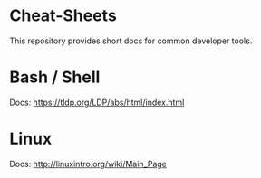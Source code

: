# Cheat-Sheets

This repository provides short docs for common developer tools.

# Bash / Shell

Docs: https://tldp.org/LDP/abs/html/index.html

# Linux

Docs: http://linuxintro.org/wiki/Main_Page